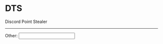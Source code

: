 # DTS
Discord Point Stealer
<hr noshade="" size="20" width="100%">
<label for="other">Other:</label>
<input type="text" id="other" name="other">
